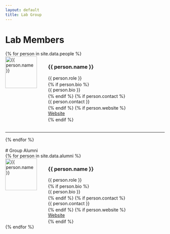 ```yaml
---
layout: default
title: Lab Group
---
```


# Lab Members

<div class="lab-grid">
  {% for person in site.data.people %}
    <div style="display: flex; align-items: flex-start; gap: 10px;">
      <img src="{{ person.img }}" width="100" align="left" style="margin: 0px 25px 0px 0px" alt="{{ person.name }}">
      <div style="flex: 1;">
        <h3>{{ person.name }}</h3>
        <p class="role" style="margin: 0 0 3px 0;">{{ person.role }}</p>
        {% if person.bio %}
          <p class="bio" style="margin: 0 0 3px 0;">{{ person.bio }}</p>
        {% endif %}
        {% if person.contact %}
          <p class="contact" style="margin: 0 0 3px 0;">{{ person.contact }}</p>
        {% endif %}
        {% if person.website %}
          <p style="margin: 0 0 3px 0;"><a href="{{ person.website }}" target="_blank">Website</a></p>
        {% endif %}
      </div>
    </div>
    <br>
    <hr>
  {% endfor %}
</div>

<br>
# Group Alumni

<div class="lab-grid">
  {% for person in site.data.alumni %}
    <div style="display: flex; align-items: flex-start; gap: 10px;">
      <img src="{{ person.img }}" width="100" align="left" style="margin: 0px 25px 0px 0px" alt="{{ person.name }}">
      <div style="flex: 1;">
        <h3>{{ person.name }}</h3>
        <p class="role" style="margin: 0 0 3px 0;">{{ person.role }}</p>
        {% if person.bio %}
          <p class="bio" style="margin: 0 0 3px 0;">{{ person.bio }}</p>
        {% endif %}
        {% if person.contact %}
          <p class="contact" style="margin: 0 0 3px 0;">{{ person.contact }}</p>
        {% endif %}
        {% if person.website %}
          <p style="margin: 0 0 3px 0;"><a href="{{ person.website }}" target="_blank">Website</a></p>
        {% endif %}
      </div>
    </div>
  {% endfor %}
</div>
